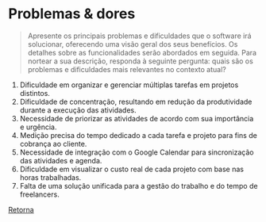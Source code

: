 # Problemas & dores

> Apresente os principais problemas e dificuldades que o software irá solucionar, oferecendo uma visão geral dos seus benefícios. Os detalhes sobre as funcionalidades serão abordados em seguida. Para nortear a sua descrição, responda à seguinte pergunta: quais são os problemas e dificuldades mais relevantes no contexto atual?

1. Dificuldade em organizar e gerenciar múltiplas tarefas em projetos distintos.
2. Dificuldade de concentração, resultando em redução da produtividade durante a execução das atividades.
3. Necessidade de priorizar as atividades de acordo com sua importância e urgência.
4. Medição precisa do tempo dedicado a cada tarefa e projeto para fins de cobrança ao cliente.
5. Necessidade de integração com o Google Calendar para sincronização das atividades e agenda.
6. Dificuldade em visualizar o custo real de cada projeto com base nas horas trabalhadas.
7. Falta de uma solução unificada para a gestão do trabalho e do tempo de freelancers.

[Retorna](../README.md)
